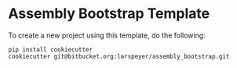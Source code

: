 # Assembly Bootstrap Template
To create a new project using this template, do the following:

    pip install cookiecutter
	cookiecutter git@bitbucket.org:larspeyer/assembly_bootstrap.git
	
